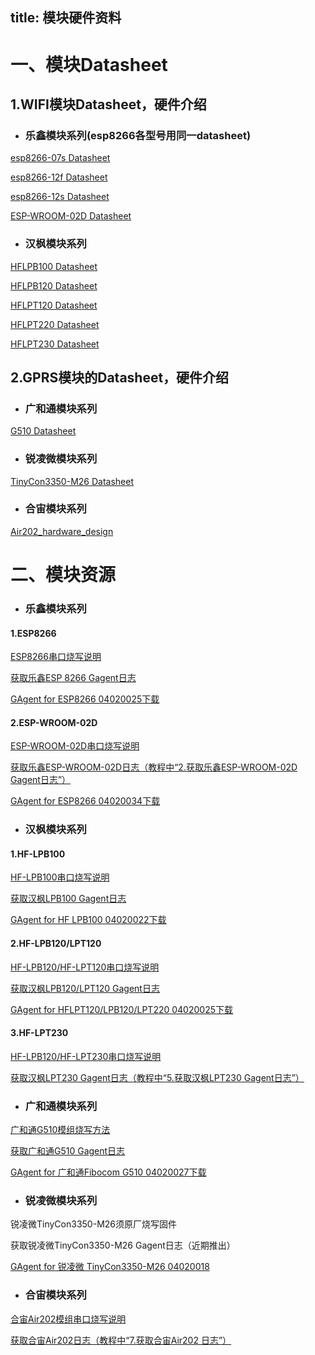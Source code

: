 title: 模块硬件资料
---

# 一、模块Datasheet

## 1.WIFI模块Datasheet，硬件介绍

- ### 乐鑫模块系列(esp8266各型号用同一datasheet)

[esp8266-07s Datasheet](http://docs.gizwits.com/zh-cn/module_source/esp8266/esp8266_datasheet.html)

[esp8266-12f Datasheet](http://docs.gizwits.com/zh-cn/module_source/esp8266/esp8266_datasheet.html)

[esp8266-12s Datasheet](http://docs.gizwits.com/zh-cn/module_source/esp8266/esp8266_datasheet.html)

[ESP-WROOM-02D Datasheet](http://docs.gizwits.com/zh-cn/module_source/ESP-WROOM-02D/ESP-WROOM-02D_datasheet.html)



- ### 汉枫模块系列

[HFLPB100 Datasheet](http://docs.gizwits.com/zh-cn/module_source/HF/HF-LPB100.html)

[HFLPB120 Datasheet](http://docs.gizwits.com/zh-cn/module_source/HF/HF-LPB120.html)

[HFLPT120 Datasheet](http://docs.gizwits.com/zh-cn/module_source/HF/HF-LPT120.html)

[HFLPT220 Datasheet](http://docs.gizwits.com/zh-cn/module_source/HF/HF-LPT220.html)

[HFLPT230 Datasheet](http://docs.gizwits.com/zh-cn/module_source/HF/HF-LPT230.html)


## 2.GPRS模块的Datasheet，硬件介绍

- ### 广和通模块系列

[G510 Datasheet](http://docs.gizwits.com/zh-cn/module_source/G510/G510_datasheet.html)

- ### 锐凌微模块系列

[TinyCon3350-M26 Datasheet](http://docs.gizwits.com/zh-cn/module_source/TinyCon3350-M26/TinyCon3350-M26.html)

- ### 合宙模块系列

[Air202_hardware_design](http://gizwits-docs/assets/pdf/HZ/Air202_hardware_design.pdf)


# 二、模块资源

- ### 乐鑫模块系列

#### 1.ESP8266

[ESP8266串口烧写说明](http://docs.gizwits.com/zh-cn/deviceDev/ESP8266%E4%B8%B2%E5%8F%A3%E7%83%A7%E5%86%99%E8%AF%B4%E6%98%8E.html)

[获取乐鑫ESP 8266 Gagent日志](http://docs.gizwits.com/zh-cn/deviceDev/%E9%80%9A%E8%AE%AF%E6%A8%A1%E7%BB%84%E8%B0%83%E8%AF%95%E6%97%A5%E5%BF%97%E6%8A%93%E5%8F%96%E6%95%99%E7%A8%8B.html#1-获取乐鑫ESP-8266-Gagent日志)

[GAgent for ESP8266 04020025下载](http://goms-1251025085.cosgz.myqcloud.com/GAgent_00ESP826_04020025_17083019-1504231974149.tar)

#### 2.ESP-WROOM-02D

[ESP-WROOM-02D串口烧写说明](http://docs.gizwits.com/zh-cn/deviceDev/debug/ESP-WROOM-02Duart.html)

[获取乐鑫ESP-WROOM-02D日志（教程中“2.获取乐鑫ESP-WROOM-02D Gagent日志”）](http://docs.gizwits.com/zh-cn/deviceDev/%E9%80%9A%E8%AE%AF%E6%A8%A1%E7%BB%84%E8%B0%83%E8%AF%95%E6%97%A5%E5%BF%97%E6%8A%93%E5%8F%96%E6%95%99%E7%A8%8B.html)

[GAgent for ESP8266 04020034下载](http://goms-1251025085.cosgz.myqcloud.com/GAgent_00ESP826_04020034-1529147544607.rar)

- ### 汉枫模块系列

#### 1.HF-LPB100

[HF-LPB100串口烧写说明](http://docs.gizwits.com/zh-cn/deviceDev/HF-LPB100%E4%B8%B2%E5%8F%A3%E7%83%A7%E5%86%99%E8%AF%B4%E6%98%8E.html)

[获取汉枫LPB100 Gagent日志](http://docs.gizwits.com/zh-cn/deviceDev/%E9%80%9A%E8%AE%AF%E6%A8%A1%E7%BB%84%E8%B0%83%E8%AF%95%E6%97%A5%E5%BF%97%E6%8A%93%E5%8F%96%E6%95%99%E7%A8%8B.html#2-获取汉枫LPB100-Gagent日志)

[GAgent for HF LPB100 04020022下载](http://goms-1251025085.cosgz.myqcloud.com/GAgent_00HFLPB1_04020022_17082814-1504232026164.tar)

#### 2.HF-LPB120/LPT120

[HF-LPB120/HF-LPT120串口烧写说明](http://docs.gizwits.com/zh-cn/deviceDev/debug/HF-LPT120.html)

[获取汉枫LPB120/LPT120 Gagent日志](http://docs.gizwits.com/zh-cn/deviceDev/%E9%80%9A%E8%AE%AF%E6%A8%A1%E7%BB%84%E8%B0%83%E8%AF%95%E6%97%A5%E5%BF%97%E6%8A%93%E5%8F%96%E6%95%99%E7%A8%8B.html#3-获取汉枫LPB120-Gagent日志)

[GAgent for HFLPT120/LPB120/LPT220 04020025下载](http://goms-1251025085.cosgz.myqcloud.com/GAgent_00HFB120&00HFT120&00HFT220_04020025_17082110-1503557904310.zip)

#### 3.HF-LPT230

[HF-LPB120/HF-LPT230串口烧写说明](http://docs.gizwits.com/zh-cn/deviceDev/debug/HF-LPT230.html)

[获取汉枫LPT230 Gagent日志（教程中“5.获取汉枫LPT230 Gagent日志”）](http://docs.gizwits.com/zh-cn/deviceDev/%E9%80%9A%E8%AE%AF%E6%A8%A1%E7%BB%84%E8%B0%83%E8%AF%95%E6%97%A5%E5%BF%97%E6%8A%93%E5%8F%96%E6%95%99%E7%A8%8B.html)

- ### 广和通模块系列

[广和通G510模组烧写方法](http://docs.gizwits.com/zh-cn/deviceDev/debug/G510.html)

[获取广和通G510 Gagent日志](http://docs.gizwits.com/zh-cn/deviceDev/%E9%80%9A%E8%AE%AF%E6%A8%A1%E7%BB%84%E8%B0%83%E8%AF%95%E6%97%A5%E5%BF%97%E6%8A%93%E5%8F%96%E6%95%99%E7%A8%8B.html#4-获取广和通G510-Gagent日志)

[GAgent for 广和通Fibocom G510 04020027下载](http://gizwits.oss.aliyuncs.com/hardware_resource/GAgent_00FBG510_04020027_17041911_bps9600.zip)

- ### 锐凌微模块系列

锐凌微TinyCon3350-M26须原厂烧写固件

获取锐凌微TinyCon3350-M26 Gagent日志（近期推出）

[GAgent for 锐凌微 TinyCon3350-M26 04020018](http://gizwits.oss.aliyuncs.com/hardware_resource/GAgent_0GRLWM26_04020018_2017022011.bin)

- ### 合宙模块系列

[合宙Air202模组串口烧写说明](http://docs.gizwits.com/zh-cn/deviceDev/debug/Air202.html)

[获取合宙Air202日志（教程中“7.获取合宙Air202 日志”）](http://docs.gizwits.com/zh-cn/deviceDev/%E9%80%9A%E8%AE%AF%E6%A8%A1%E7%BB%84%E8%B0%83%E8%AF%95%E6%97%A5%E5%BF%97%E6%8A%93%E5%8F%96%E6%95%99%E7%A8%8B.html)

